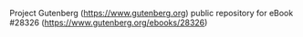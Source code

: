 Project Gutenberg (https://www.gutenberg.org) public repository for eBook #28326 (https://www.gutenberg.org/ebooks/28326)
